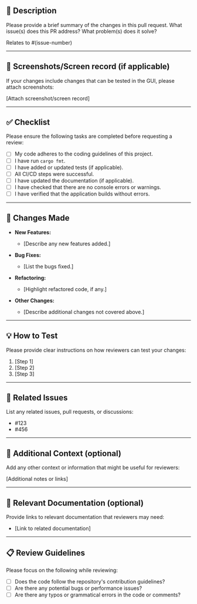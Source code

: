 ## 📝 Description

Please provide a brief summary of the changes in this pull request. What issue(s) does this PR address? What problem(s) does it solve?

Relates to #(issue-number)

---

## 📸 Screenshots/Screen record (if applicable)

If your changes include changes that can be tested in the GUI, please attach screenshots:

[Attach screenshot/screen record]

---

## ✅ Checklist

Please ensure the following tasks are completed before requesting a review:

- [ ] My code adheres to the coding guidelines of this project.
- [ ] I have run `cargo fmt`.
- [ ] I have added or updated tests (if applicable).
- [ ] All CI/CD steps were successful.
- [ ] I have updated the documentation (if applicable).
- [ ] I have checked that there are no console errors or warnings.
- [ ] I have verified that the application builds without errors.

---

## 🚀 Changes Made

- **New Features:**
  - [Describe any new features added.]

- **Bug Fixes:**
  - [List the bugs fixed.]

- **Refactoring:**
  - [Highlight refactored code, if any.]

- **Other Changes:**
  - [Describe additional changes not covered above.]

---

## 💡 How to Test

Please provide clear instructions on how reviewers can test your changes:

1. [Step 1]
2. [Step 2]
3. [Step 3]

---

## 🤝 Related Issues

List any related issues, pull requests, or discussions:

- #123
- #456

---

## 🔗 Additional Context (optional)

Add any other context or information that might be useful for reviewers:

[Additional notes or links]

---

## 📄 Relevant Documentation (optional)

Provide links to relevant documentation that reviewers may need:

- [Link to related documentation]

---

## 📋 Review Guidelines

Please focus on the following while reviewing:

- [ ] Does the code follow the repository's contribution guidelines?
- [ ] Are there any potential bugs or performance issues?
- [ ] Are there any typos or grammatical errors in the code or comments?
